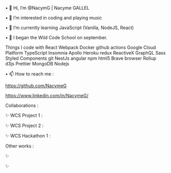 • 👋 Hi, I’m @NacymG | Nacyme GALLEL

• 👀 I’m interested in coding and playing music

• 🌱 I’m currently learning JavaScript (Vanilla, NodeJS, React)

• 💞️ I began the Wild Code School on september.

Things I code with
React Webpack Docker github actions Google Cloud Platform TypeScript Insomnia Apollo Heroku redux ReactiveX GraphQL Sass Styled Components git NestJs angular npm html5 Brave browser Rollup d3js Prettier MongoDB Nodejs


• 📫 How to reach me :

https://github.com/NacymeG

https://www.linkedin.com/in/NacymeG/

Collaborations :

✨ WCS Project 1 : 

✨ WCS Project 2 : 

✨ WCS Hackathon 1 : 

Other works :


✨ 

✨ 

